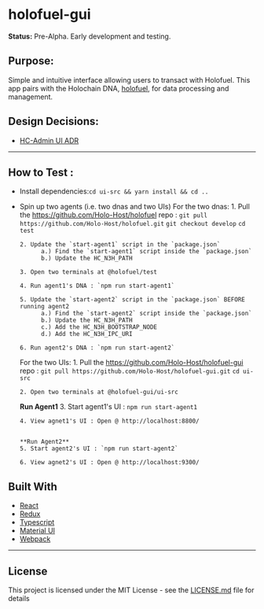 # holofuel-gui

**Status:** Pre-Alpha. Early development and testing.

## Purpose:
Simple and intuitive interface allowing users to transact with Holofuel.  This app pairs with the Holochain DNA, [holofuel](https://github.com/Holo-Host/holofuel), for data processing and management.

## Design Decisions:
* [HC-Admin UI ADR](https://hackmd.io/t7Y0H5eNQtycrsNyVRe3Ww?both)

---

## How to Test :
- Install dependencies:`cd ui-src && yarn install && cd ..`
  
- Spin up two agents (i.e. two dnas and two UIs)
    For the two dnas: 
      1. Pull the https://github.com/Holo-Host/holofuel repo : 
          `git pull https://github.com/Holo-Host/holofuel.git`
          `git checkout develop`
          `cd test`
          
      2. Update the `start-agent1` script in the `package.json`
            a.) Find the `start-agent1` script inside the `package.json`
            b.) Update the HC_N3H_PATH
            
      3. Open two terminals at @holofuel/test
      
      4. Run agent1's DNA : `npm run start-agent1`
      
      5. Update the `start-agent2` script in the `package.json` BEFORE running agent2
            a.) Find the `start-agent2` script inside the `package.json`
            b.) Update the HC_N3H_PATH
            c.) Add the HC_N3H_BOOTSTRAP_NODE
            d.) Add the HC_N3H_IPC_URI
        
      6. Run agent2's DNA : `npm run start-agent2`
    
    
    For the two UIs: 
      1. Pull the https://github.com/Holo-Host/holofuel-gui repo : 
          `git pull https://github.com/Holo-Host/holofuel-gui.git`
          `cd ui-src`
          
      2. Open two terminals at @holofuel-gui/ui-src
      
      
     **Run Agent1** 
      3. Start agent1's UI : `npm run start-agent1`
      
      4. View agnet1's UI : Open @ http://localhost:8800/
          
          
      **Run Agent2**    
      5. Start agent2's UI : `npm run start-agent2`
      
      6. View agnet2's UI : Open @ http://localhost:9300/

## Built With
* [React](https://reactjs.org/)
* [Redux](https://redux.js.org/)
* [Typescript](https://www.typescriptlang.org/)
* [Material UI](https://material-ui.com/)
* [Webpack](https://webpack.js.org/)

---
## License
This project is licensed under the MIT License - see the [LICENSE.md](LICENSE.md) file for details
